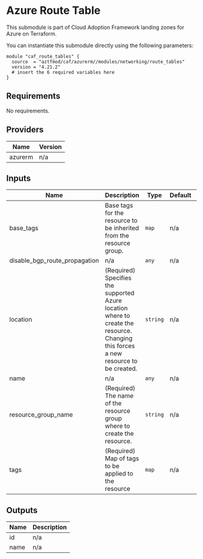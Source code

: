 # Azure Route Table

This submodule is part of Cloud Adoption Framework landing zones for Azure on Terraform.

You can instantiate this submodule directly using the following parameters:

```
module "caf_route_tables" {
  source  = "aztfmod/caf/azurerm//modules/networking/route_tables"
  version = "4.21.2"
  # insert the 6 required variables here
}
```

<!-- BEGINNING OF PRE-COMMIT-TERRAFORM DOCS HOOK -->
## Requirements

No requirements.

## Providers

| Name | Version |
|------|---------|
| azurerm | n/a |

## Inputs

| Name | Description | Type | Default | Required |
|------|-------------|------|---------|:--------:|
| base\_tags | Base tags for the resource to be inherited from the resource group. | `map` | n/a | yes |
| disable\_bgp\_route\_propagation | n/a | `any` | n/a | yes |
| location | (Required) Specifies the supported Azure location where to create the resource. Changing this forces a new resource to be created. | `string` | n/a | yes |
| name | n/a | `any` | n/a | yes |
| resource\_group\_name | (Required) The name of the resource group where to create the resource. | `string` | n/a | yes |
| tags | (Required) Map of tags to be applied to the resource | `map` | n/a | yes |

## Outputs

| Name | Description |
|------|-------------|
| id | n/a |
| name | n/a |

<!-- END OF PRE-COMMIT-TERRAFORM DOCS HOOK -->